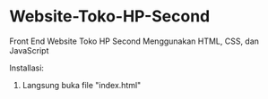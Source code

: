 # Website-Toko-HP-Second
Front End Website Toko HP Second Menggunakan HTML, CSS, dan JavaScript

Installasi:
1. Langsung buka file "index.html"

